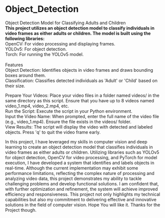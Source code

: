 # <b>Object_Detection<br></b>
Object Detection Model for Classifying Adults and Children
<br>
<B>This project utilizes an object detection model to classify individuals in video frames as either adults or children. The model is built using the following libraries:</B>
<br>
OpenCV: For video processing and displaying frames.<br>
YOLOv5: For object detection.<br>
Torch: For running the YOLOv5 model.<br>
<br>
Features<br>
Object Detection: Identifies objects in video frames and draws bounding boxes around them.<br>
Classification: Classifies detected individuals as 'Adult' or 'Child' based on their size.<br>

Prepare Your Videos: Place your video files in a folder named videos/ in the same directory as this script. Ensure that you have up to 8 videos named video_1.mp4, video_2.mp4, etc.<br>
Run the Script: Execute the script in your Python environment.<br>
Input the Video Name: When prompted, enter the full name of the video file (e.g., video_1.mp4). Ensure the file exists in the videos/ folder.<br>
View Results: The script will display the video with detected and labeled objects. Press 'q' to quit the video frame early.<br>

In this project, I have leveraged my skills in computer vision and deep learning to create an object detection model that classifies individuals in video frames as either adults or children. Utilizing libraries such as YOLOv5 for object detection, OpenCV for video processing, and PyTorch for model execution, I have developed a system that identifies and labels objects in real-time. Although the current implementation may exhibit some performance limitations, reflecting the complex nature of processing and analyzing video data, this project demonstrates my ability to tackle challenging problems and develop functional solutions. I am confident that, with further optimization and refinement, the system will achieve improved efficiency and responsiveness. This project not only highlights my technical capabilities but also my commitment to delivering effective and innovative solutions in the field of computer vision. Hope You will like it. Thanks for the Project though.

